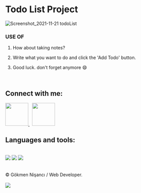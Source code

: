 # Todo List Project

![Screenshot_2021-11-21 todoList](https://user-images.githubusercontent.com/91744618/142746668-be99c9c2-bba3-4170-aef9-149a95a6b03b.png)

<div id="useApp">
  
  <h3>USE OF </h3> 
  <ol>
    <li><p> How about taking notes? </p> </li>
    <li><p> Write what you want to do and click the 'Add Todo' button.  </p> </li>
    <li><p>  Good luck. don't forget anymore &#128516 </p> </li>

  </ol>
  
</div>


<div id="contact"><br>

  
 <h2> Connect with me: </h2>
 
  <a href="https://linkedin.com/in/nisancigokmen"><img src="https://i.ya-webdesign.com/images/linkedin-logo-png-for-gmail-3.png" width="72x"> </a>  &nbsp;
   <a href="https://mail.google.com/mail/u/0/?fs=1&tf=cm&source=mailto&to=nisancigokmen@gmail.com"><img src="https://alanyavitahomes.com/SiteFolder/img/email.png" width="72px"> </a> 
 
 </div>
 
 <div id="tools">
 <h2> Languages and tools:  </h2><br>
 
 <img src="https://camo.githubusercontent.com/d63d473e728e20a286d22bb2226a7bf45a2b9ac6c72c59c0e61e9730bfe4168c/68747470733a2f2f696d672e736869656c64732e696f2f62616467652f48544d4c352d4533344632363f7374796c653d666f722d7468652d6261646765266c6f676f3d68746d6c35266c6f676f436f6c6f723d7768697465">

 <img src="https://camo.githubusercontent.com/5ed492db9c79ad5990eda7dc80923377f0e7096b18a4d1e9b86c8987dc0e5aa5/68747470733a2f2f696d672e736869656c64732e696f2f62616467652f637373332532302d2532333135373242362e7376673f267374796c653d666f722d7468652d6261646765266c6f676f3d63737333266c6f676f436f6c6f723d7768697465">
 
 <img src="https://camo.githubusercontent.com/62d37abe760867620e0baea1066303719d630a82936837ba7bff6b0c754e3c9f/68747470733a2f2f696d672e736869656c64732e696f2f62616467652f6a6176617363726970742532302d2532333332333333302e7376673f267374796c653d666f722d7468652d6261646765266c6f676f3d6a617661736372697074266c6f676f436f6c6f723d253233463744463145">
 
 </div>
 
<br>

</div><br>
&copy; Gökmen Nişancı / Web Developer. <br><br>
<img src="https://media0.giphy.com/media/jO2VAnKyAtgcSWxxVf/giphy.gif?cid=ecf05e47dxgcnb2o5wr70u7j6jk7kousc54qvgmojcfftlpk&rid=giphy.gif&ct=g">
  
